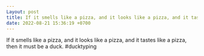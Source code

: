 ```yaml
---
Layout: post
title: If it smells like a pizza, and it looks like a pizza, and it tastes like a pizza, then it must be a ...
date: 2022-08-21 15:36:19 +0700
---
```

If it smells like a pizza, and it looks like a pizza, and it tastes like a pizza, then it must be a duck. #ducktyping